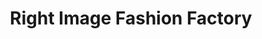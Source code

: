 ---
title: "Right Image Fashion Factory"
url: /thrissur/right-image-fashion-factory/
shop: clothes
---